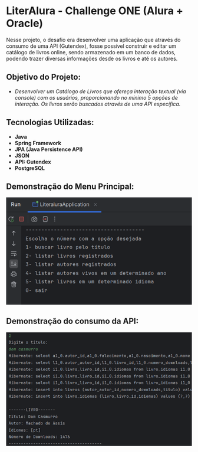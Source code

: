 # LiterAlura - Challenge ONE (Alura + Oracle)

Nesse projeto, o desafio era desenvolver uma aplicação que através do consumo de uma API (Gutendex), fosse possível construir e editar um catálogo de livros online, sendo armazenado em um banco de dados, podendo trazer diversas informações desde os livros e até os autores.

## Objetivo do Projeto:
- *Desenvolver um Catálogo de Livros que ofereça interação textual (via console) com os usuários, proporcionando no mínimo 5 opções de interação. Os livros serão buscados através de uma API específica.*

## Tecnologias Utilizadas:

-  **Java**
-  **Spring Framework**
-  **JPA (Java Persistence API)**
-  **JSON**
-  **API: Gutendex**
-  **PostgreSQL**

## Demonstração do Menu Principal:

![demonstrativo do menu principal](literalura/src/assets-md/menu-inicial.png)

## Demonstração do consumo da API:

![demonstrativo do uso da aplicação](literalura/src/assets-md/uso-da-api.png)



  




